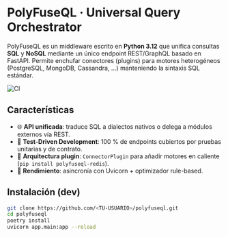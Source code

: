 # PolyFuseQL · Universal Query Orchestrator

PolyFuseQL es un middleware escrito en **Python 3.12** que unifica
consultas **SQL** y **NoSQL** mediante un único endpoint REST/GraphQL
basado en FastAPI. Permite enchufar conectores (plugins) para motores
heterogéneos (PostgreSQL, MongoDB, Cassandra, …) manteniendo la sintaxis
SQL estándar.

![CI](https://github.com/<TU-USUARIO>/polyfuseql/actions/workflows/ci.yml/badge.svg)

## Características

- 🌐 **API unificada**: traduce SQL a dialectos nativos o delega a módulos
  externos vía REST.
- 🧪 **Test-Driven Development**: 100 % de endpoints cubiertos por pruebas
  unitarias y de contrato.
- 🔌 **Arquitectura plugin**: `ConnectorPlugin` para añadir motores en
  caliente (`pip install polyfuseql-redis`).
- 🚀 **Rendimiento**: asincronía con Uvicorn + optimizador rule-based.

## Instalación (dev)

```bash
git clone https://github.com/<TU-USUARIO>/polyfuseql.git
cd polyfuseql
poetry install
uvicorn app.main:app --reload
